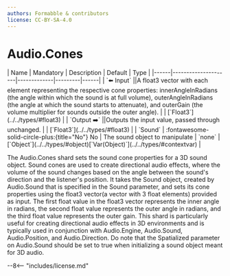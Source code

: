 ```yaml
---
authors: Formabble & contributors
license: CC-BY-SA-4.0
---
```



# Audio.Cones

<div class="sh-parameters" markdown="1">
| Name | Mandatory | Description | Default | Type |
|------|---------------------|-------------|---------|------|
| `⬅️ Input` ||A float3 vector with each element representing the respective cone properties: innerAngleInRadians (the angle within which the sound is at full volume), outerAngleInRadians (the angle at which the sound starts to attenuate), and outerGain (the volume multiplier for sounds outside the outer angle). | | [`Float3`](../../types/#float3) |
| `Output ➡️` ||Outputs the input value, passed through unchanged. | | [`Float3`](../../types/#float3) |
| `Sound` | :fontawesome-solid-circle-plus:{title="No"} No  | The sound object to manipulate | `none` | [`Object`](../../types/#object)[`Var(Object)`](../../types/#contextvar) |

</div>

The Audio.Cones shard sets the sound cone properties for a 3D sound object. Sound cones are used to create directional audio effects, where the volume of the sound changes based on the angle between the sound's direction and the listener's position. It takes the Sound object, created by Audio.Sound that is specified in the Sound parameter, and sets its cone properties using the float3 vector(a vector with 3 float elements) provided as input. The first float value in the float3 vector represents the inner angle in radians, the second float value represents the outer angle in radians, and the third float value represents the outer gain. This shard is particularly useful for creating directional audio effects in 3D environments and is typically used in conjunction with Audio.Engine, Audio.Sound, Audio.Position, and Audio.Direction. Do note that the Spatialized parameter on Audio.Sound should be set to true when initializing a sound object meant for 3D audio.

--8<-- "includes/license.md"


